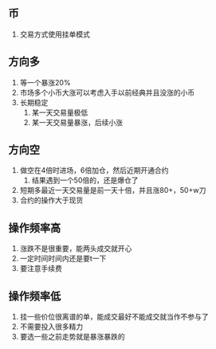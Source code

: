 ## 币
1. 交易方式使用挂单模式

## 方向多
1. 等一个暴涨20%
2. 市场多个小币大涨可以考虑入手以前经典并且没涨的小币
3. 长期稳定
   1. 某一天交易量极低
   2. 某一天交易量暴涨，后续小涨

## 方向空
1. 做空在4倍时进场，6倍加仓，然后近期开通合约
   1. 结果遇到一个50倍的，还是爆仓了
2. 短期多最近一天交易量是前一天十倍，并且涨80+，50+w刀
3. 合约的操作大于现货

## 操作频率高
1. 涨跌不是很重要，能两头成交就开心
2. 一定时间时间内还是要t一下
3. 要注意手续费

## 操作频率低
1. 挂一些价位很离谱的单，能成交最好不能成交就当作不参与了
2. 不需要投入很多精力
3. 要选一些之前走势就是暴涨暴跌的